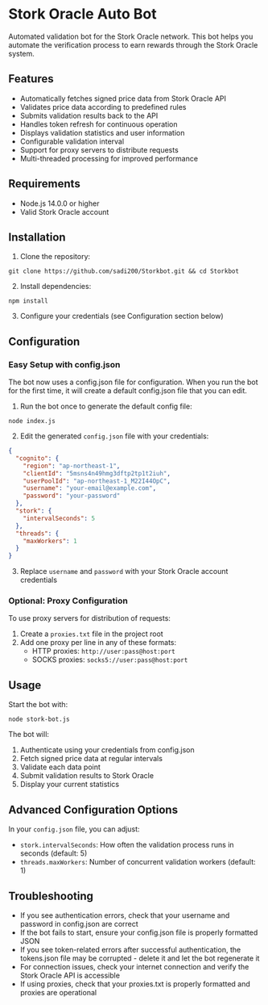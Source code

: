 # Stork Oracle Auto Bot

Automated validation bot for the Stork Oracle network. This bot helps you automate the verification process to earn rewards through the Stork Oracle system.

## Features

- Automatically fetches signed price data from Stork Oracle API
- Validates price data according to predefined rules
- Submits validation results back to the API
- Handles token refresh for continuous operation
- Displays validation statistics and user information
- Configurable validation interval
- Support for proxy servers to distribute requests
- Multi-threaded processing for improved performance

## Requirements

- Node.js 14.0.0 or higher
- Valid Stork Oracle account

## Installation

1. Clone the repository:
```
git clone https://github.com/sadi200/Storkbot.git && cd Storkbot
```
2. Install dependencies:
```
npm install
```

3. Configure your credentials (see Configuration section below)

## Configuration

### Easy Setup with config.json

The bot now uses a config.json file for configuration. When you run the bot for the first time, it will create a default config.json file that you can edit.

1. Run the bot once to generate the default config file:
```
node index.js
```

2. Edit the generated `config.json` file with your credentials:
```json
{
  "cognito": {
    "region": "ap-northeast-1",
    "clientId": "5msns4n49hmg3dftp2tp1t2iuh",
    "userPoolId": "ap-northeast-1_M22I44OpC",
    "username": "your-email@example.com",
    "password": "your-password"
  },
  "stork": {
    "intervalSeconds": 5
  },
  "threads": {
    "maxWorkers": 1
  }
}
```

3. Replace `username` and `password` with your Stork Oracle account credentials

### Optional: Proxy Configuration

To use proxy servers for distribution of requests:

1. Create a `proxies.txt` file in the project root
2. Add one proxy per line in any of these formats:
   - HTTP proxies: `http://user:pass@host:port`
   - SOCKS proxies: `socks5://user:pass@host:port`

## Usage

Start the bot with:
```
node stork-bot.js
```

The bot will:
1. Authenticate using your credentials from config.json
2. Fetch signed price data at regular intervals
3. Validate each data point
4. Submit validation results to Stork Oracle
5. Display your current statistics

## Advanced Configuration Options

In your `config.json` file, you can adjust:

- `stork.intervalSeconds`: How often the validation process runs in seconds (default: 5)
- `threads.maxWorkers`: Number of concurrent validation workers (default: 1)

## Troubleshooting

- If you see authentication errors, check that your username and password in config.json are correct
- If the bot fails to start, ensure your config.json file is properly formatted JSON
- If you see token-related errors after successful authentication, the tokens.json file may be corrupted - delete it and let the bot regenerate it
- For connection issues, check your internet connection and verify the Stork Oracle API is accessible
- If using proxies, check that your proxies.txt is properly formatted and proxies are operational

